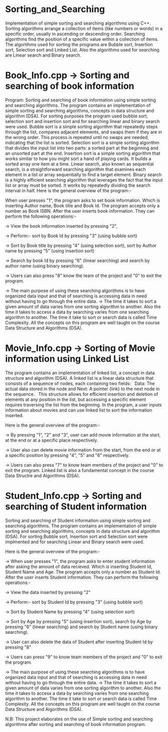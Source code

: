 # Sorting_and_Searching
Implementation of simple sorting and searching algorithms using C++.
Sorting algorithms arrange a collection of items (like numbers or words) in a specific order, usually in ascending or descending order. Searching algorithms find the position of a specific value within a collection of items.
The algortihms used for sorting the programs are Bubble sort, Insertion sort, Selection sort and Linked List. Also the algorithms used for searching are Linear search and Binary search.
# Book_Info.cpp -> Sorting and searching of book information
Program: Sorting and searching of book information using simple sorting and searching algorithms. 
The program contains an implementation of simple sorting and searching algorithms, concepts in data structure and algorithm (DSA). For sorting purposes the program used bubble sort, selection sort and insertion sort and for searching linear and binary search were used. Bubble sort is a simple sorting algorithm that repeatedly steps through the list, compares adjacent elements, and swaps them if they are in the wrong order. This process is repeated until no swaps are needed, indicating that the list is sorted. Selection sort is a simple sorting algorithm that divides the input list into two parts: a sorted part at the beginning and an unsorted part at the end. Insertion sort is a simple sorting algorithm that works similar to how you might sort a hand of playing cards. It builds a sorted array one item at a time. Linear search, also known as sequential search, is a straightforward searching algorithm that examines each element in a list or array sequentially to find a target element. Binary search is a highly efficient searching algorithm that leverages the fact that the input list or array must be sorted. It works by repeatedly dividing the search interval in half.
Here is the general overview of the program:- 

When user presses "1", the program asks to set book information. Which is inserting Author name, Book title and Book Id. The program accepts only a number as Book ISBN. After the user inserts book information. They can perform the following operations:-  

-> View the book information inserted by pressing "2", 

-> Perform:- sort by Book Id by pressing "3" (using bubble sort) 

-> Sort by Book title by pressing "4" (using selection sort), sort by Author name by pressing "5" (using insertion sort)

-> Search by book Id by pressing "6" (linear searching) and search by author name (using binary searching). 

-> Users can also press "8" know the team of the project and "0" to exit the program.

-> The main purpose of using these searching algorithms is to have organized data input and that of searching is accessing data in need without having to go through the entire data. 
-> The time it takes to sort a given amount of data varies from one sorting algorithm to another. Also the time it takes to access a data by searching varies from one searching algorithm to another. The time it take to sort or search data is called Time Complexity. All the concepts on this program are well taught on the course Data Structure and Algorithms (DSA).

# Movie_Info.cpp -> Sorting of Movie information using Linked List
The program contains an implementation of linked list, a concept in data structure and algorithm (DSA). A linked list is a linear data structure that consists of a sequence of nodes, each containing two fields:   
Data: The actual data stored in the node and Next: A pointer (link) to the next node in the sequence.   
This structure allows for efficient insertion and deletion of elements at any position in the list, but accessing a specific element requires traversing the list from the beginning. 
In the program, a user inputs information about movies and can use linked list to sort the information inserted. 

Here is the general overview of the program:- 

-> By pressing "1", "2" and "3", user can add movie information at the start, at the end or at a specific place respectively. 

-> User also can delete movie information from the start, from the end or at a specific position by pressing "4", "5" and "6" respectively.  

-> Users can also press "7" to know team members of the project and "0" to exit the program.
Linked list is also a fundamental concept in the course Data Structre and Algorithms (DSA).

# Student_Info.cpp -> Sorting and searching of Student information
Sorting and searching of Student information using simple sorting and searching algorithms. The program contains an implementation of simple sorting and searching algorithms, concepts in data structure and algorithm (DSA). For sorting Bubble sort, Insertion sort and Selection sort were implmented and for searching Linear and Binary search were used. 

Here is the general overview of the program:- 

-> When user presses "1", the program asks to enter student information after asking the amount of data recieved. Which is inserting Student Id, Student Name and Age. The program accepts only a number as Student Id. After the user inserts Student information. They can perform the following operations:- 

-> View the data inserted by pressing "2"

-> Perform:- sort by Student Id by pressing "3" (using bubble sort) 

-> Sort by Student Name by pressing "4" (using selection sort) 

-> Sort by Age by pressing "5" (using insertion sort), search by Age by pressing "6" (linear searching) and search by Student name (using binary searching). 

-> User can also delete the data of Student after inserting Student Id by pressing "8"  

-> Users can press "9" to know team members of the project and "0" to exit the program.

-> The main purpose of using these searching algorithms is to have organized data input and that of searching is accessing data in need without having to go through the entire data. -> The time it takes to sort a given amount of data varies from one sorting algorithm to another. Also the time it takes to access a data by searching varies from one searching algorithm to another. The time it take to sort or search data is called Time Complexity. All the concepts on this program are well taught on the course Data Structure and Algorithms (DSA).

N.B: This project elaborates on the use of Simple sorting and searching algorithms after sorting and searching of book information program.




